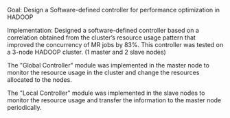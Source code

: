 Goal:
Design a Software-defined controller for performance optimization in HADOOP 

Implementation:
Designed a software-defined controller based on a correlation obtained from the cluster’s resource usage pattern that improved the concurrency of MR jobs by 83%.
This controller was tested on a 3-node HADOOP cluster. (1 master and 2 slave nodes)

The "Global Controller" module was implemented in the master node to monitor the resource usage in the cluster and change the resources allocated to the nodes.

The "Local Controller" module was implemented in the slave nodes to monitor the resource usage and transfer the information to the master node periodically.



